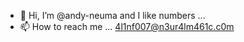 - 👋 Hi, I’m @andy-neuma and I like numbers ...
- 📫 How to reach me ... 4l1nf007@n3ur4lm461c.c0m

<!---
andy-neuma/andy-neuma is a ✨ special ✨ repository because its `README.md` (this file) appears on your GitHub profile.
You can click the Preview link to take a look at your changes.
--->
